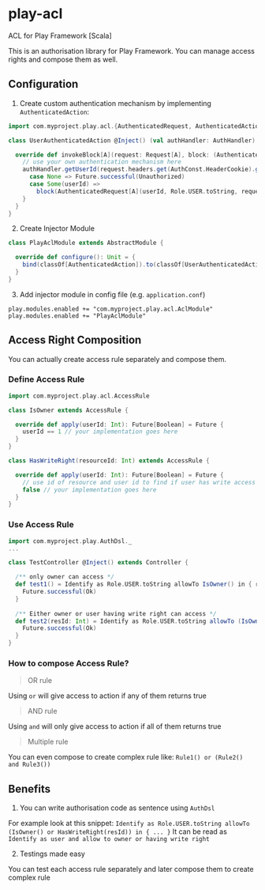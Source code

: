 # play-acl
ACL for Play Framework [Scala]

This is an authorisation library for Play Framework. You can manage access rights and compose them as well.

## Configuration
1. Create custom authentication mechanism by implementing `AuthenticatedAction`:


```scala
import com.myproject.play.acl.{AuthenticatedRequest, AuthenticatedAction}

class UserAuthenticatedAction @Inject() (val authHandler: AuthHandler) extends AuthenticatedAction {

  override def invokeBlock[A](request: Request[A], block: (AuthenticatedRequest[A]) => Future[Result]): Future[Result] = {
    // use your own authentication mechanism here  
    authHandler.getUserId(request.headers.get(AuthConst.HeaderCookie).getOrElse("")).flatMap {
      case None => Future.successful(Unauthorized)
      case Some(userId) =>
        block(AuthenticatedRequest[A](userId, Role.USER.toString, request))
    }
  }
}
```

2. Create Injector Module

```scala
class PlayAclModule extends AbstractModule {

  override def configure(): Unit = {
    bind(classOf[AuthenticatedAction]).to(classOf[UserAuthenticatedAction])
  }
}
```

3. Add injector module in config file (e.g. `application.conf`)
```
play.modules.enabled += "com.myproject.play.acl.AclModule"
play.modules.enabled += "PlayAclModule"
```

## Access Right Composition

You can actually create access rule separately and compose them.

### Define Access Rule

```scala
import com.myproject.play.acl.AccessRule

class IsOwner extends AccessRule {

  override def apply(userId: Int): Future[Boolean] = Future { 
    userId == 1 // your implementation goes here
  }
}

class HasWriteRight(resourceId: Int) extends AccessRule {

  override def apply(userId: Int): Future[Boolean] = Future {
    // use id of resource and user id to find if user has write access to resource 
    false // your implementation goes here
  }
}
```

### Use Access Rule

```scala
import com.myproject.play.AuthDsl._
...

class TestController @Inject() extends Controller {

  /** only owner can access */
  def test1() = Identify as Role.USER.toString allowTo IsOwner() in { request =>
    Future.successful(Ok)
  }
  
  /** Either owner or user having write right can access */
  def test2(resId: Int) = Identify as Role.USER.toString allowTo (IsOwner() or HasWriteRight(resId)) in { request =>
    Future.successful(Ok)
  }
}

```

### How to compose Access Rule?

> OR rule

Using `or` will give access to action if any of them returns true

> AND rule

Using `and` will only give access to action if all of them returns true

> Multiple rule

You can even compose to create complex rule like: `Rule1() or (Rule2() and Rule3())`

## Benefits

1. You can write authorisation code as sentence using `AuthDsl`

For example look at this snippet: `Identify as Role.USER.toString allowTo (IsOwner() or HasWriteRight(resId)) in { ... }`
It can be read as `Identify as user and allow to owner or having write right`

2. Testings made easy

You can test each access rule separately and later compose them to create complex rule

